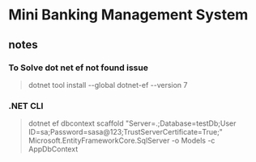 # Mini Banking Management System

## notes

### To Solve dot net ef not found issue
> dotnet tool install --global dotnet-ef --version 7

### .NET CLI
> dotnet ef dbcontext scaffold "Server=.;Database=testDb;User ID=sa;Password=sasa@123;TrustServerCertificate=True;" Microsoft.EntityFrameworkCore.SqlServer -o Models -c AppDbContext

